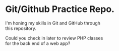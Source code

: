 
# Git/Github Practice Repo.

I'm honing my skills in Git and GitHub through  
this repository.

Could you check in later to review PHP classes  
for the back end of a web app?